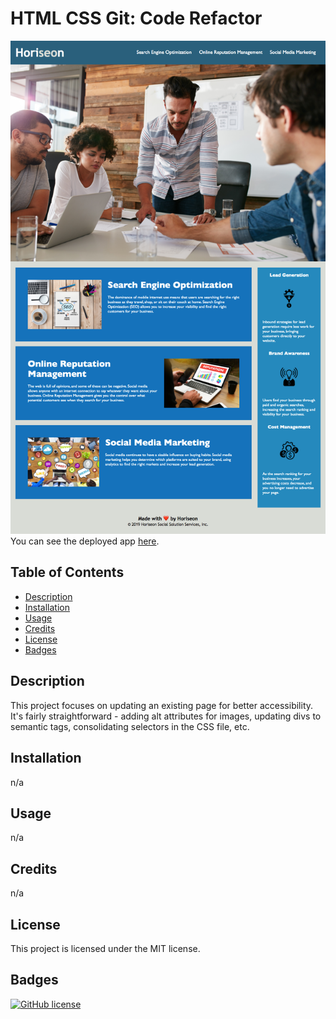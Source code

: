 # HTML CSS Git: Code Refactor

![Code Refactor App](./assets/images/app.png)
You can see the deployed app [here](https://maphaiyarath.github.io/code-refactor/).

## Table of Contents
* [Description](#description)
* [Installation](#installation)
* [Usage](#usage)
* [Credits](#credits)
* [License](#license)
* [Badges](#badges)

## Description
This project focuses on updating an existing page for better accessibility. It's fairly straightforward - adding alt attributes for images, updating divs to semantic tags, consolidating selectors in the CSS file, etc.

## Installation
n/a

## Usage
n/a

## Credits
n/a

## License
This project is licensed under the MIT license.

## Badges
[![GitHub license](https://img.shields.io/badge/license-MIT-blue.svg)](https://github.com/maphaiyarath/ode-refactor)